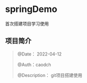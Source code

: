 # springDemo

首次搭建项目学习使用

## 项目简介

> @Date： 2022-04-12
>
> @Auth：caodch
>
> @Description： git项目搭建使用
